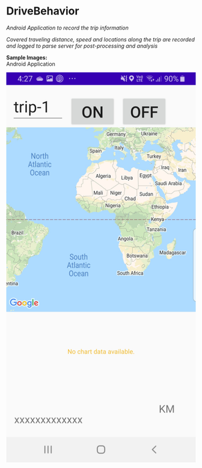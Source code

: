 # DriveBehavior

<p><i> Android Application to record the trip information   </i> </p>
<p><i> Covered traveling distance, speed and locations along the trip are recorded and logged to parse server for post-processing and analysis </i> </p>


<b> Sample Images:<br/></b>
Android Application

<img src=https://github.com/hkbtotw/DriveBehavior/blob/master/ScreenCapture/ScreenPortrait.JPG alt="Demo UI" width="800"/>
